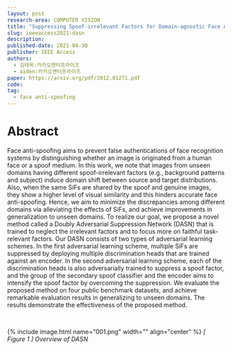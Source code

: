 ```yaml
---
layout: post
research-area: COMPUTER VISION
title: "Suppressing Spoof-irrelevant Factors for Domain-agnostic Face Anti-spoofing"
slug: ieeeaccess2021-dasn
description:
published-date: 2021-04-30
publisher: IEEE Access
authors:
  - 김태욱:카카오엔터프라이즈
  - aiden:카카오엔터프라이즈
paper: https://arxiv.org/pdf/2012.01271.pdf
code:
tag:
  - face anti-spoofing
---
```


# Abstract

Face anti-spoofing aims to prevent false authentications of face recognition systems by distinguishing whether an image is originated from a human face or a spoof medium. In this work, we note that images from unseen domains having different spoof-irrelevant factors (e.g., background patterns and subject) induce domain shift between source and target distributions. Also, when the same SiFs are shared by the spoof and genuine images, they show a higher level of visual similarity and this hinders accurate face anti-spoofing. Hence, we aim to minimize the discrepancies among different domains via alleviating the effects of SiFs, and achieve improvements in generalization to unseen domains. To realize our goal, we propose a novel method called a Doubly Adversarial Suppression Network (DASN) that is trained to neglect the irrelevant factors and to focus more on faithful task-relevant factors. Our DASN consists of two types of adversarial learning schemes. In the first adversarial learning scheme, multiple SiFs are suppressed by deploying multiple discrimination heads that are trained against an encoder. In the second adversarial learning scheme, each of the discrimination heads is also adversarially trained to suppress a spoof factor, and the group of the secondary spoof classifier and the encoder aims to intensify the spoof factor by overcoming the suppression. We evaluate the proposed method on four public benchmark datasets, and achieve remarkable evaluation results in generalizing to unseen domains. The results demonstrate the effectiveness of the proposed method.

<br/>

{% include image.html name="001.png" width="" align="center" %}
<em class="center">[ Figure 1 ] Overview of DASN</em>
